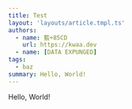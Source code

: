 ```yaml
---
title: Test
layout: 'layouts/article.tmpl.ts'
authors:
  - name: 藍+85CD
    url: https://kwaa.dev
  - name: [DATA EXPUNGED]
tags:
  - baz
summary: Hello, World!
---
```


Hello, World!
